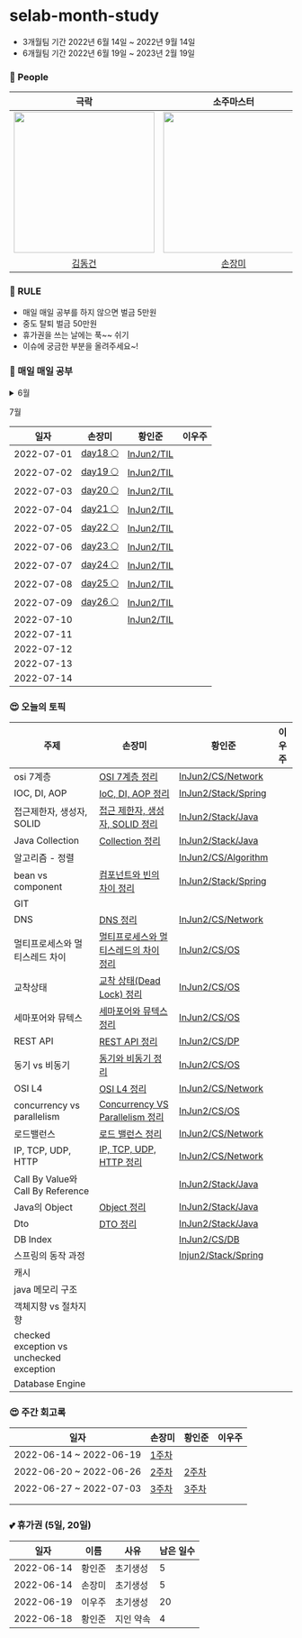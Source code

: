 # selab-month-study
- 3개월팀  기간 2022년 6월 14일 ~ 2022년 9월 14일
- 6개월팀  기간 2022년 6월 19일 ~ 2023년 2월 19일

### 🙆 People

|     극락     |    소주마스터     |     알콜 킬러      |      SPACE          |
| :-----------------------------------: | :-----------------: | :----------------: |:----------------: |
| <img src="https://avatars.githubusercontent.com/u/50691225?v=4" width="250"/> |<img src="https://avatars.githubusercontent.com/u/71416769?v=4" width="250"/> |<img src="https://avatars.githubusercontent.com/u/50690859?v=4" width="250"/> |<img src="https://avatars.githubusercontent.com/u/107803870?v=4" width="250"/>|
|   [김동건](https://github.com/DongGeon0908) |   [손장미](https://github.com/sonrose) |   [황인준](https://github.com/InJun2)   |   [이우주](https://github.com/xxeblue)| 


### 🤙 RULE

- 매일 매일 공부를 하지 않으면 벌금 5만원
- 중도 탈퇴 벌금 50만원
- 휴가권을 쓰는 날에는 푹~~ 쉬기
- 이슈에 궁금한 부분을 올려주세요~!


### 🙂 매일 매일 공부

<details>
<summary>6월</summary>
<div markdown="1">
<br>

|일자|손장미|황인준|이우주|
|---|---|---|---|
|2022-06-14|[day1 🌕](https://velog.io/@newbiekim/day1-00l6xhnd)|[InJun2/TIL](https://github.com/InJun2/TIL/tree/main/todo-list/2022/06)||
|2022-06-15|[day2 🌕](https://velog.io/@newbiekim/day2-ib73kup2)|[InJun2/TIL](https://github.com/InJun2/TIL/tree/main/todo-list/2022/06)||
|2022-06-16|[day3 🌕](https://velog.io/@newbiekim/day3-q36l7vzk)|[InJun2/TIL](https://github.com/InJun2/TIL/tree/main/todo-list/2022/06)||
|2022-06-17|[day4 🌕](https://velog.io/@newbiekim/day4-bhs130v5)|[InJun2/TIL](https://github.com/InJun2/TIL/tree/main/todo-list/2022/06)||
|2022-06-18|[day5 🌕](https://velog.io/@newbiekim/day5-g0hh7fld)|[InJun2/TIL](https://github.com/InJun2/TIL/tree/main/todo-list/2022/06)||
|2022-06-19|[day6 🌕](https://velog.io/@newbiekim/day6-grhy1zyp)|[InJun2/TIL](https://github.com/InJun2/TIL/tree/main/todo-list/2022/06)||
|2022-06-20|[day7 🌕](https://velog.io/@newbiekim/day7-47sljca3)|[InJun2/TIL](https://github.com/InJun2/TIL/tree/main/todo-list/2022/06)||[day1] (https://github.com/xxeblue/TIL1)|
|2022-06-21|[day8 🌕](https://velog.io/@newbiekim/day8-7uiyy309)|[InJun2/TIL](https://github.com/InJun2/TIL/tree/main/todo-list/2022/06)||
|2022-06-22|[day9 🌕](https://velog.io/@newbiekim/day9-3kyr055q)|[InJun2/TIL](https://github.com/InJun2/TIL/tree/main/todo-list/2022/06)||
|2022-06-23|[day10 🌕](https://velog.io/@newbiekim/day10-j9kawkp1)|[InJun2/TIL](https://github.com/InJun2/TIL/tree/main/todo-list/2022/06)||
|2022-06-24|[day11 🌕](https://velog.io/@newbiekim/day11-ike86hj5)|[InJun2/TIL](https://github.com/InJun2/TIL/tree/main/todo-list/2022/06)||
|2022-06-25|[day12 🌕](https://velog.io/@newbiekim/day12-i66ut3g4)|[InJun2/TIL](https://github.com/InJun2/TIL/tree/main/todo-list/2022/06)||
|2022-06-26|[day13 🌕](https://velog.io/@newbiekim/day13-v2d53bsl)|[InJun2/TIL](https://github.com/InJun2/TIL/tree/main/todo-list/2022/06)||
|2022-06-27|[day14 🌕](https://velog.io/@newbiekim/day14-2a8hgskt)|[InJun2/TIL](https://github.com/InJun2/TIL/tree/main/todo-list/2022/06)||
|2022-06-28|[day15 🌕](https://velog.io/@newbiekim/day15-yhlmgnka)|[InJun2/TIL](https://github.com/InJun2/TIL/tree/main/todo-list/2022/06)||
|2022-06-29|[day16 🌕](https://velog.io/@newbiekim/day16-bb20q1h5)|[InJun2/TIL](https://github.com/InJun2/TIL/tree/main/todo-list/2022/06)||
|2022-06-30|[day17 🌕](https://velog.io/@newbiekim/day17-iocakn4x)|[InJun2/TIL](https://github.com/InJun2/TIL/tree/main/todo-list/2022/06)||
  
</div>
</details>

7월

|일자|손장미|황인준|이우주|
|---|---|---|---|
|2022-07-01|[day18 🌕](https://velog.io/@newbiekim/day18-bdehwfop)|[InJun2/TIL](https://github.com/InJun2/TIL/tree/main/todo-list/2022/07)||
|2022-07-02|[day19 🌕](https://velog.io/@newbiekim/day19-ianwqdip)|[InJun2/TIL](https://github.com/InJun2/TIL/tree/main/todo-list/2022/07)||
|2022-07-03|[day20 🌕](https://velog.io/@newbiekim/day20-tuhdor46)|[InJun2/TIL](https://github.com/InJun2/TIL/tree/main/todo-list/2022/07)||
|2022-07-04|[day21 🌕](https://velog.io/@newbiekim/day21-xwp3anah)|[InJun2/TIL](https://github.com/InJun2/TIL/tree/main/todo-list/2022/07)||
|2022-07-05|[day22 🌕](https://velog.io/@newbiekim/day22-5ffcxw0q)|[InJun2/TIL](https://github.com/InJun2/TIL/tree/main/todo-list/2022/07)||
|2022-07-06|[day23 🌕](https://velog.io/@newbiekim/day23-wjm9hvda)|[InJun2/TIL](https://github.com/InJun2/TIL/tree/main/todo-list/2022/07)||
|2022-07-07|[day24 🌕](https://velog.io/@newbiekim/day24-k6ra7iwr)|[InJun2/TIL](https://github.com/InJun2/TIL/tree/main/todo-list/2022/07)||
|2022-07-08|[day25 🌕](https://velog.io/@newbiekim/day25-tp5qlwko)|[InJun2/TIL](https://github.com/InJun2/TIL/tree/main/todo-list/2022/07)||
|2022-07-09|[day26 🌕](https://velog.io/@newbiekim/day26-q2xpyon3)|[InJun2/TIL](https://github.com/InJun2/TIL/tree/main/todo-list/2022/07)||
|2022-07-10||[InJun2/TIL](https://github.com/InJun2/TIL/tree/main/todo-list/2022/07)||
|2022-07-11||||
|2022-07-12||||
|2022-07-13||||
|2022-07-14||||

<!--
|테스트1|테스트2|테스트3|
|테스트1|테스트2|테스트3|
-->


### 😍 오늘의 토픽

|주제|손장미|황인준|이우주|
|---|---|---|---|
|osi 7계층|[OSI 7계층 정리](https://unequaled-peach-7e5.notion.site/OSI-7-73ec37a6550c44a0b078a83525e53b53)|[InJun2/CS/Network](https://github.com/InJun2/TIL/blob/main/CS-topic/network/OSI-7Layer.md)||
|IOC, DI, AOP|[IoC, DI, AOP 정리](https://unequaled-peach-7e5.notion.site/IoC-DI-AOP-77994381219d4b95a08a46695452e711)|[InJun2/Stack/Spring](https://github.com/InJun2/TIL/blob/main/Stack/Spring/IOC%20DI%20AOP.md)||
|접근제한자, 생성자, SOLID|[접근 제한자, 생성자, SOLID 정리](https://www.notion.so/SOLID-5cf5182f68ef40bca44ba14691d4fd32)|[InJun2/Stack/Java](https://github.com/InJun2/TIL/tree/main/Stack/Java)||
|Java Collection|[Collection 정리](https://www.notion.so/Collection-bb8e974ef89d4b7eb1430fe941c24de0)|[InJun2/Stack/Java](https://github.com/InJun2/TIL/tree/main/Stack/Java/Collection.md)||
|알고리즘 - 정렬||[InJun2/CS/Algorithm](https://github.com/InJun2/TIL/blob/main/CS-topic/Algorithm/정렬알고리즘.md)||
|bean vs component|[컴포넌트와 빈의 차이 정리](https://unequaled-peach-7e5.notion.site/27967c9ff2624ed2bebc298d0dcfc7a0)|[InJun2/Stack/Spring](https://github.com/InJun2/TIL/blob/main/Stack/Spring/Bean%20vs%20Component.md)||
|GIT ||||
|DNS|[DNS 정리](https://unequaled-peach-7e5.notion.site/DNS-7cc3a20cd64341ddb268830bb4b513d7)|[InJun2/CS/Network](https://github.com/InJun2/TIL/blob/main/CS-topic/network/DNS.md)||
|멀티프로세스와 멀티스레드 차이|[멀티프로세스와 멀티스레드의 차이 정리](https://unequaled-peach-7e5.notion.site/91e37e52ca114a94bf4c23f2c67d7ba7)|[InJun2/CS/OS](https://github.com/InJun2/TIL/blob/main/CS-topic/OS/Process-Thread.md)||
|교착상태|[교착 상태(Dead Lock) 정리](https://unequaled-peach-7e5.notion.site/Dead-Lock-cc21ac6f745541959559fcd6591c9325)|[InJun2/CS/OS](https://github.com/InJun2/TIL/blob/main/CS-topic/OS/DeadLock.md)||
|세마포어와 뮤텍스|[세마포어와 뮤텍스 정리](https://unequaled-peach-7e5.notion.site/2aaab9f2f5ca462294182258d3d3b3ab)|[InJun2/CS/OS](https://github.com/InJun2/TIL/blob/main/CS-topic/OS/Semaphore-Mutex.md)||
|REST API|[REST API 정리](https://unequaled-peach-7e5.notion.site/REST-API-fcf5290aefb94b27851f03fdf724083d)|[InJun2/CS/DP](https://github.com/InJun2/TIL/blob/main/CS-topic/Design%20Pattern/RESTAPI.md)||
|동기 vs 비동기|[동기와 비동기 정리](https://unequaled-peach-7e5.notion.site/d394b14e061c49c19b6052464e3ef49d)|[InJun2/CS/OS](https://github.com/InJun2/TIL/blob/main/CS-topic/OS/Synchronous-Asynchronous.md)||
|OSI L4|[OSI L4 정리](https://unequaled-peach-7e5.notion.site/OSI-L4-6a6ebb861cbe45179a87ba35a4ffb55d)|[InJun2/CS/Network](https://github.com/InJun2/TIL/blob/main/CS-topic/network/OSI%20L4.md)||
|concurrency vs parallelism|[Concurrency VS Parallelism 정리](https://unequaled-peach-7e5.notion.site/Concurrency-VS-Parallelism-e692aada9ae94e0da62d668cbd406cff)|[InJun2/CS/OS](https://github.com/InJun2/TIL/blob/main/CS-topic/OS/Concurrency-Parallelism.md)||
|로드밸런스|[로드 밸런스 정리](https://unequaled-peach-7e5.notion.site/08fd5c63b2dd418a907597b8c5f632e3)|[InJun2/CS/Network](https://github.com/InJun2/TIL/blob/main/CS-topic/network/Load%20Balancing.md)||
|IP, TCP, UDP, HTTP|[IP, TCP, UDP, HTTP 정리](https://unequaled-peach-7e5.notion.site/IP-TCP-UDP-HTTP-cc91a32eb6d341088ec32c29332a4bc6)|[InJun2/CS/Network](https://github.com/InJun2/TIL/blob/main/CS-topic/network/IP-TCP-UDP-HTTP.md)||
|Call By Value와 Call By Reference||[InJun2/Stack/Java](https://github.com/InJun2/TIL/blob/main/Stack/Java/Call%20by%20Value_Call%20by%20Reference.md)||
|Java의 Object|[Object 정리](https://unequaled-peach-7e5.notion.site/Java-Object-d0602e800edc49d48cd15ead58352b86)|[InJun2/Stack/Java](https://github.com/InJun2/TIL/blob/main/Stack/Java/Object.md)||
|Dto|[DTO 정리](https://unequaled-peach-7e5.notion.site/DTO-2f398a4ac5c8402c9867849a20206edb)|[InJun2/Stack/Java](https://github.com/InJun2/TIL/blob/main/Stack/Java/DTO.md)||
|DB Index||[InJun2/CS/DB](https://github.com/InJun2/TIL/blob/main/CS-topic/DB/DB_Index.md)||
|스프링의 동작 과정||[Injun2/Stack/Spring](https://github.com/InJun2/TIL/blob/main/Stack/Spring/Spring-Process.md)||
|캐시||||
|java 메모리 구조||||
|객체지향 vs 절차지향||||
|checked exception vs unchecked exception||||
|Database Engine||||



<!--
|테스트1|테스트2|테스트3|
|테스트1|테스트2|테스트3|
-->

### 😍 주간 회고록
|일자|손장미|황인준|이우주|
|---|---|---|---|
|2022-06-14 ~ 2022-06-19|[1주차](https://velog.io/@newbiekim/1%EC%A3%BC%EC%B0%A8-%ED%9A%8C%EA%B3%A0%EB%A1%9D)|||
|2022-06-20 ~ 2022-06-26|[2주차](https://velog.io/@newbiekim/2주차-회고록)|[2주차](https://github.com/InJun2/TIL/blob/main/todo-list/주간회고록/22-06-4주차.md)||
|2022-06-27 ~ 2022-07-03|[3주차](https://velog.io/@newbiekim/3주차-회고록)|[3주차](https://github.com/InJun2/TIL/blob/main/todo-list/주간회고록/22-07-1주차.md)||
|||||
|||||


### 💕 휴가권 (5일, 20일)

|일자|이름|사유|남은 일수|
|---|---|---|---|
|2022-06-14|황인준|초기생성|5|
|2022-06-14|손장미|초기생성|5|
|2022-06-19|이우주|초기생성|20|
|2022-06-18|황인준|지인 약속|4|

